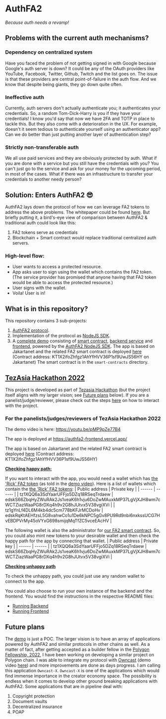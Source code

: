 # AuthFA2
_Because auth needs a revamp!_

## Problems with the current auth mechanisms?
### Dependency on centralized system
Have you faced the problem of not getting signed in with Google because Google's auth server is down? It could be any of the OAuth providers like YouTube, Facebook, Twitter, Github, Twitch and the list goes on. The issue is that these providers are central point-of-failure in the auth flow. And we know that despite being giants, they go down quite often.
### Ineffective auth
Currently, auth servers don't actually authenticate you; it authenticates your credentials. So, a random Tom-Dick-Harry is you if they have your credentials! I know you'd say that now we have 2FA and TOTP in place to tackle this. But they also come with a deterioration in the UX. For example, doesn't it seem tedious to authenticate yourself using an authenticator app? Can we do better than just putting another layer of authentication step?
### Strictly non-transferable auth
We all use paid services and they are obviously protected by auth. What if you are done with a service but you still have the credentials with you? You can't just go to the service and ask for your money for the upcoming period, in most of the cases. What if there was an infrastructure to transfer your credentials to another needy person?

## Solution: Enters AuthFA2 😎
AuthFA2 lays down the protocol of how we can leverage FA2 tokens to address the above problems. The whitepaper could be found [here][NFT-Auth WP]. But briefly putting it, a bird's-eye view of comparison between AuthFA2 & traditional auth could look like this:
1. FA2 tokens serve as credentials
2. Blockchain + Smart contract would replace traditional centralized auth servers.

### High-level flow:
- User wants to access a protected resource.
- App asks user to sign using the wallet which contains the FA2 token. (The service provider has promised that anyone having that FA2 token would be able to access the protected resource.)
- User signs with the wallet.
- Voila! User is in!

## What is in this repository?
This repository contains 3 sub-projects:
1. [AuthFA2 protocol][README AuthFA2].
2. Implementation of the protocol as [NodeJS SDK][AuthFA2 NodeJS SDK].
3. A [complete demo][Demo App] consisting of [smart contract][Demo FA2 Contract], [backend service][Demo Backend] and [frontend][Demo App], powered by the [AuthFA2 NodeJS SDK][AuthFA2 NodeJS SDK]. The app is based on Jakartanet and the related FA2 smart contract is deployed [here][Demo FA2 Contract] (Contract address: KT1X2ifoZhfgz1AhYfHVV36P1sf9UwJS56HY on Jakartanet)
The smart contract is in the `smart-contracts` directory.

## [TezAsia Hackathon 2022][Tezasia Hackathon]
This project is developed as part of [Tezasia Hackathon][Tezasia Hackathon] (but the project itself aligns with my larger vision; see [Future plans][Future plans] below). If you are a panelist/judge/reviewer, please check out the steps [here][README Frontend] on how to interact with the project.

### For the panelists/judges/reviewers of TezAsia Hackathon 2022
The demo video is here: https://youtu.be/pMP9pZe77B4

The app is deployed at https://authfa2-frontend.vercel.app/

The app is based on Jakartanet and the related FA2 smart contract is deployed [here][Demo FA2 Contract] (Contract address: KT1X2ifoZhfgz1AhYfHVV36P1sf9UwJS56HY)

<ins><b>Checking happy path:</b></ins>

If you want to interact with the app, you would need a wallet which has [the 'Rick' FA2 token][Demo FA2 Contract] (as told in the [demo video][Demo Video]). Here is a list of wallets which contain the [the 'Rick' FA2 tokens][Demo FA2 Contract]:
| Public address | Private key |
| ------ | ------ |
| tz1XQQ6a3SdYaarUFFjo5DZq18RSeqTrdaew | edskS66ZbqHyZWuRAk2Js1veaK6h1vju6DoZwMAuxkMP37LgVjXJH8wm7cWCTZiazWaaPG8rDXq4h9v2G8hJUtvx5V38vgiXVi |
| tz1gYnLf4DL6M4kb4dc5cm778bKFJrMCDoHv | edskRqKtAEHfzsL5G8vahwCo1u1De6kNPC5gGv8PU9Rd9nbi6nxkssUCG7HvEBDPVrMy45oVYxG698smijqMqTfZC5vceEAcHV |

The following wallet is also the administrator for [our FA2 smart contract][Demo FA2 Contract]. So, you could also mint new tokens to your desirable wallet and then check the happy path for the app by connecting that wallet.
| Public address | Private key |
| ------ | ------ |
| tz1XQQ6a3SdYaarUFFjo5DZq18RSeqTrdaew | edskS66ZbqHyZWuRAk2Js1veaK6h1vju6DoZwMAuxkMP37LgVjXJH8wm7cWCTZiazWaaPG8rDXq4h9v2G8hJUtvx5V38vgiXVi |

<ins><b>Checking unhappy path</b></ins>

To check the unhappy path, you could just use any random wallet to connect to the app.

You could also choose to run your own instance of the backend and the frontend. You would find the instructions in the respective README files:
- [Running Backend][README Auth Server]
- [Running Frontend][README Frontend]

## Future plans
The [demo][Demo App] is just a POC. The larger vision is to have an array of applications powered by AuthFA2 and similar protocols in other chains as well. As a matter of fact, after getting accepted as a builder fellow in the [Polygon Fellowship, 2022][Polygon Fellowship 2022], I have been working on developing a similar project on Polygon chain. I was able to integrate my protocol with [Owncast][Owncast Repo] (demo video [here][Owncast-X demo]) and more improvements are done as days progress. I am calling this application `Owncast-X`.
`Owncast-X` is one of the applications which would find immense importance in the creator economy space. The possibility is endless when it comes to develop other ground breaking applications with AuthFA2. Some applications that are in pipeline deal with:
1. Copyright protection
2. Document vaults
3. Decentralized insurance
4. POAP

[Tezasia Hackathon]: <https://unstop.com/competition/tezasia-hackathon-tezos-india-357710>
[NFT-Auth WP]: <https://www.notion.so/ankitshubham/NFT-Auth-Protocol-4de9641932a24ec3a59665adc97b3ebb>
[Polygon Fellowship 2022]: <https://polygon.technology/polygon-fellowship/>
[Polygon Fellowship project]: <https://devfolio.co/projects/nft-auth-d07d>
[Owncast Repo]: <https://github.com/owncast/owncast>
[Owncast-X Demo]: <https://www.youtube.com/watch?v=7Sy4ijl2Nc8>
[AuthFA2 NodeJS SDK]: <https://www.npmjs.com/package/authfa2>
[README AuthFA2]: <../main/authfa2-js/README.md>
[README Frontend]: <../main/frontend/README.md>
[README Auth Server]: <../main/auth-server/README.md>
[Future plans]: <../main/README.md#future-plans>
[Demo Video]: <https://youtu.be/pMP9pZe77B4>
[Demo App]: <https://authfa2-frontend.vercel.app/>
[Demo Backend]: <https://authfa2-backend.herokuapp.com/>
[Demo FA2 Contract]: <https://better-call.dev/jakartanet/KT1X2ifoZhfgz1AhYfHVV36P1sf9UwJS56HY/operations>
